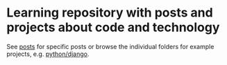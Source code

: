 # Learning repository with posts and projects about code and technology

See [posts](posts) for specific posts or browse the individual folders for example projects, e.g. [python/django](python/django).
